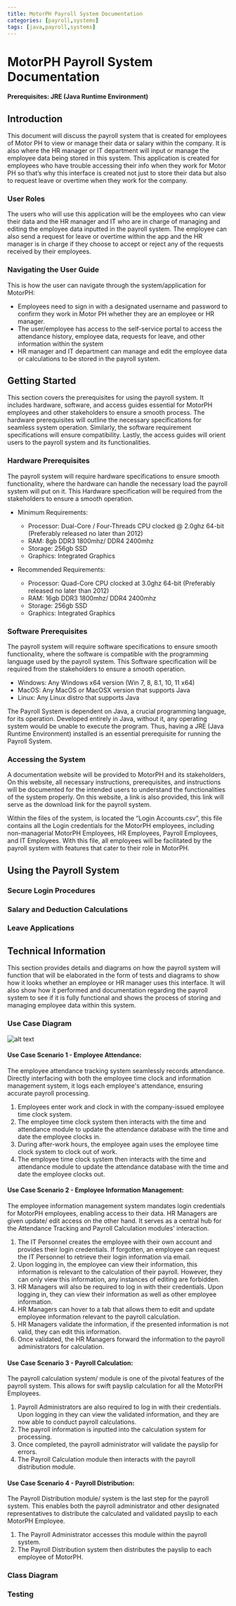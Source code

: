 ```yaml
---
title: MotorPH Payroll System Documentation
categories: [payroll,systems]
tags: [java,payroll,systems]
---
```


# MotorPH Payroll System Documentation
#### Prerequisites: JRE (Java Runtime Environment)

## Introduction

This document will discuss the payroll system that is created for employees of Motor PH to view or manage their data or salary within the company. It is also where the HR manager or IT department will input or manage the employee data being stored in this system. This application is created for employees who have trouble accessing their info when they work for Motor PH so that’s why this interface is created not just to store their data but also to request leave or overtime when they work for the company. 

### User Roles

The users who will use this application will be the employees who can view their data and the HR manager and IT who are in charge of managing and editing the employee data inputted in the payroll system. The employee can also send a request for leave or overtime within the app and the HR manager is in charge if they choose to accept or reject any of the requests received by their employees.

### Navigating the User Guide

This is how the user can navigate through the system/application for MotorPH:

* Employees need to sign in with a designated username and password to confirm they work in Motor PH whether they are an employee or HR manager. 
*  The user/employee has access to the self-service portal to access the attendance history, employee data, requests for leave, and other information within the system
* HR manager and IT department can manage and edit the employee data or calculations to be stored in the payroll system.

## Getting Started 
This section covers the prerequisites for using the payroll system. It includes hardware, software, and access guides essential for MotorPH employees and other stakeholders to ensure a smooth process. The hardware prerequisites will outline the necessary specifications for seamless system operation. Similarly, the software requirement specifications will ensure compatibility. Lastly, the access guides will orient users to the payroll system and its functionalities.

### Hardware Prerequisites
The payroll system will require hardware specifications to ensure smooth functionality, where the hardware can handle the necessary load the payroll system will put on it. This Hardware specification will be required from the stakeholders to ensure a smooth operation.

* Minimum Requirements: 

    * Processor: Dual-Core / Four-Threads CPU clocked @ 2.0ghz 64-bit (Preferably released no later than 2012)
    * RAM: 8gb DDR3 1800mhz/ DDR4 2400mhz
    * Storage: 256gb SSD 
    * Graphics: Integrated Graphics

* Recommended Requirements: 

    * Processor: Quad-Core CPU clocked at 3.0ghz 64-bit (Preferably released no later than 2012)
    * RAM: 16gb DDR3 1800mhz/ DDR4 2400mhz
    * Storage: 256gb SSD
    * Graphics: Integrated Graphics

### Software Prerequisites
The payroll system will require software specifications to ensure smooth functionality, where the software is compatible with the programming language used by the payroll system. This Software specification will be required from the stakeholders to ensure a smooth operation.

* Windows: Any Windows x64 version (Win 7, 8, 8.1, 10, 11 x64)
* MacOS: Any MacOS or MacOSX version that supports Java
* Linux: Any Linux distro that supports Java

The Payroll System is dependent on Java, a crucial programming language, for its operation. Developed entirely in Java, without it, any operating system would be unable to execute the program. Thus, having a JRE (Java Runtime Environment) installed is an essential prerequisite for running the Payroll System.

### Accessing the System
A documentation website will be provided to MotorPH and its stakeholders, On this website, all necessary instructions, prerequisites, and instructions will be documented for the intended users to understand the functionalities of the system properly. On this website, a link is also provided, this link will serve as the download link for the payroll system.

Within the files of the system, is located the “Login Accounts.csv”, this file contains all the Login credentials for the MotorPH employees, including non-managerial MotorPH Employees, HR Employees, Payroll Employees, and IT Employees. With this file, all employees will be facilitated by the payroll system with features that cater to their role in MotorPH.


## Using the Payroll System

### Secure Login Procedures

### Salary and Deduction Calculations

### Leave Applications


## Technical Information

This section provides details and diagrams on how the payroll system will function that will be elaborated in the form of tests and diagrams to show how it looks whether an employee or HR manager uses this interface. It will also show how it performed and documentation regarding the payroll system to see if it is fully functional and shows the process of storing and managing employee data within this system.

### Use Case Diagram
![alt text](../UseCaseDiagram.png)

#### Use Case Scenario 1 - Employee Attendance: 

The employee attendance tracking system seamlessly records attendance. Directly interfacing with both the employee time clock and information management system, it logs each employee's attendance, ensuring accurate payroll processing.

1. Employees enter work and clock in with the company-issued employee time clock system.
2. The employee time clock system then interacts with the time and attendance module to update the attendance database with the time and date the employee clocks in.
3. During after-work hours, the employee again uses the employee time clock system to clock out of work.
4. The employee time clock system then interacts with the time and attendance module to update the attendance database with the time and date the employee clocks out.

#### Use Case Scenario 2 - Employee Information Management: 

The employee information management system mandates login credentials for MotorPH employees, enabling access to their data. HR Managers are given update/ edit access on the other hand. It serves as a central hub for the Attendance Tracking and Payroll Calculation modules' interaction.

1. The IT Personnel creates the employee with their own account and provides their login credentials. If forgotten, an employee can request the IT Personnel to retrieve their login information via email.
2. Upon logging in, the employee can view their information, this information is relevant to the calculation of their payroll. However, they can only view this information, any instances of editing are forbidden.
3. HR Managers will also be required to log in with their credentials. Upon logging in, they can view their information as well as other employee information. 
4. HR Managers can hover to a tab that allows them to edit and update employee information relevant to the payroll calculation.
5. HR Managers validate the information, if the presented information is not valid, they can edit this information.
6. Once validated, the HR Managers forward the information to the payroll administrators for calculation.

#### Use Case Scenario 3 - Payroll Calculation: 

The payroll calculation system/ module is one of the pivotal features of the payroll system. This allows for swift payslip calculation for all the MotorPH Employees.

1. Payroll Administrators are also required to log in with their credentials. Upon logging in they can view the validated information, and they are now able to conduct payroll calculations.
2. The payroll information is inputted into the calculation system for processing.
3. Once completed, the payroll administrator will validate the payslip for errors.
4. The Payroll Calculation module then interacts with the payroll distribution module.

#### Use Case Scenario 4 - Payroll Distribution:

The Payroll Distribution module/ system is the last step for the payroll system. This enables both the payroll administrator and other designated representatives to distribute the calculated and validated payslip to each MotorPH Employee.

1. The Payroll Administrator accesses this module within the payroll system.
2. The Payroll Distribution system then distributes the payslip to each employee of MotorPH.

### Class Diagram

### Testing

